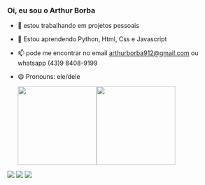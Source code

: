 ### Oi, eu sou o Arthur Borba


- 🔭 estou trabalhando em projetos pessoais
- 🌱 Estou aprendendo Python, Html, Css e Javascript
- 📫 pode me encontrar no email arthurborba912@gmail.com  ou whatsapp (43)9 8408-9199
- 😄 Pronouns: ele/dele


  <a href="https://github.com/tuituy">
  <img height="180em" src="https://github-readme-stats.vercel.app/api?username=tuituy&show_icons=true&theme=vision-friendly-dark&include_all_commits=true&count_private=true"/><img height="180em" src="https://github-readme-stats.vercel.app/api/top-langs/?username=tuituy&layout=compact&langs_count=7&theme=vision-friendly-dark"/>
</div>

 
  <div> 
  <a href="https://instagram.com/arthurborbacantor" target="_blank"><img src="https://img.shields.io/badge/-Instagram-%23E4405F?style=for-the-badge&logo=instagram&logoColor=white" target="_blank"></a>
  <a href = "mailto:arthurborba912@gmail.com"><img src="https://img.shields.io/badge/-Gmail-%23333?style=for-the-badge&logo=gmail&logoColor=white" target="_blank"></a>
  <a href="https://www.linkedin.com/in/arthur-borba-126616162/" target="_blank"><img src="https://img.shields.io/badge/-LinkedIn-%230077B5?style=for-the-badge&logo=linkedin&logoColor=white" target="_blank"></a> 

 

 
</div>
